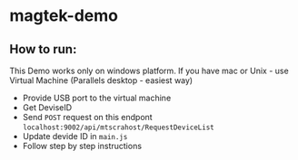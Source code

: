 # magtek-demo

## How to run:
This Demo works only on windows platform.
If you have mac or Unix - use Virtual Machine (Parallels desktop - easiest way)

- Provide USB port to the virtual machine
- Get DeviseID
- Send `POST` request on this endpont `localhost:9002/api/mtscrahost/RequestDeviceList`
- Update devide ID in `main.js`
- Follow step by step instructions


